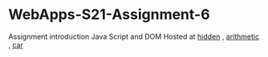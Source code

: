 # WebApps-S21-Assignment-6
Assignment introduction Java Script and DOM
Hosted at [hidden](https://44-563-web-apps-s21.github.io/webapps-s21-assignment-6-vanamamohith/hidden.html)  ,  [arithmetic](https://44-563-web-apps-s21.github.io/webapps-s21-assignment-6-vanamamohith/arithmetic.html)  ,  [car](https://44-563-web-apps-s21.github.io/webapps-s21-assignment-6-vanamamohith/car.html)
